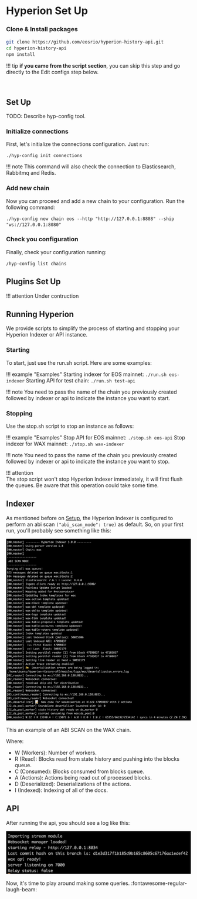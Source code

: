 # Hyperion Set Up

### Clone & Install packages
```bash
git clone https://github.com/eosrio/hyperion-history-api.git
cd hyperion-history-api
npm install
```

!!! tip
    **if you came from the script section**, you can skip this step and go directly to the Edit configs step below.

<br>

## Set Up

TODO: Describe hyp-config tool.

### Initialize connections

First, let's initialize the connections configuration. Just run:

```
./hyp-config init connections
```

!!! note
    This command will also check the connection to Elasticsearch, Rabbitmq and Redis.

### Add new chain

Now you can proceed and add a new chain to your configuration. Run the following command:

```
./hyp-config new chain eos --http "http://127.0.0.1:8888" --ship "ws://127.0.0.1:8080"
```

### Check you configuration

Finally, check your configuration running:

```
/hyp-config list chains
```

## Plugins Set Up

!!! attention
    Under contruction

## Running Hyperion

We provide scripts to simplify the process of starting and stopping your Hyperion Indexer or API instance.

### Starting

To start, just use the run.sh script. Here are some examples:

!!! example "Examples"
    Starting indexer for EOS mainnet:
    ```
    ./run.sh eos-indexer
    ```
    Starting API for test chain:
    ```
    ./run.sh test-api
    ```

!!! note
    You need to pass the name of the chain you previously created followed by indexer or api to indicate the instance you want to start.

### Stopping

Use the stop.sh script to stop an instance as follows:

!!! example "Examples"
    Stop API for EOS mainnet:
    ```
    ./stop.sh eos-api
    ```
    Stop indexer for WAX mainnet:
    ```
    ./stop.sh wax-indexer
    ```

!!! note
    You need to pass the name of the chain you previously created followed by indexer or api to indicate the instance you want to stop.

!!! attention  
    The stop script won't stop Hyperion Indexer immediately, it will first flush the queues. Be aware that this operation could take some time.

## Indexer
As mentioned before on [Setup](#3-setup), the Hyperion Indexer is configured to perform an abi scan `("abi_scan_mode": true)` as default. So, on your first run, you'll probably see something like this:

 [![indexer](img/indexer.png)](img/indexer.png)
 
This an example of an ABI SCAN on the WAX chain.

Where: 
    
  - W (Workers): Number of workers.
  - R (Read): Blocks read from state history and pushing into the blocks queue.
  - C (Consumed): Blocks consumed from blocks queue.
  - A (Actions): Actions being read out of processed blocks.
  - D (Deserialized): Deserializations of the actions.
  - I (Indexed): Indexing of all of the docs.


## API
After running the api, you should see a log like this:

 [![api](img/api.png)](img/api.png)

Now, it's time to play around making some queries. :fontawesome-regular-laugh-beam:
